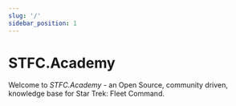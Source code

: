 ```yaml
---
slug: '/'
sidebar_position: 1
---
```


# STFC.Academy
Welcome to _STFC.Academy_ - an Open Source, community driven, knowledge base for Star Trek: Fleet Command.